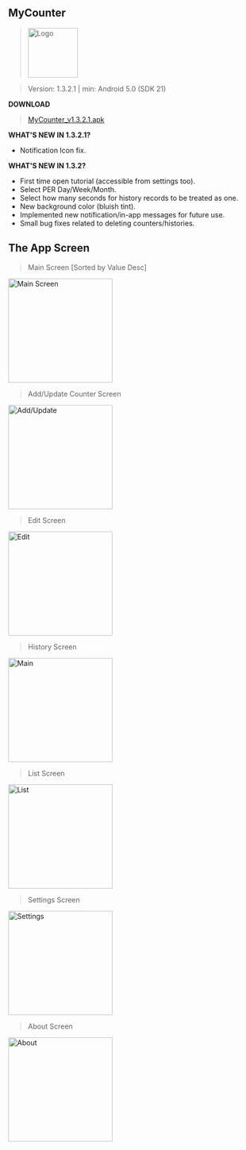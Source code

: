 MyCounter
------------
> <img  alt="Logo" src="Images/MyCounter.png" width="100" />

> Version: 1.3.2.1 | min: Android 5.0 (SDK 21)

**DOWNLOAD**
> [MyCounter_v1.3.2.1.apk](https://github.com/H4zh4n/MyCounter/raw/master/APK/MyCounter_v1.3.2.1.apk)

**WHAT'S NEW IN 1.3.2.1?**
+ Notification Icon fix.

**WHAT'S NEW IN 1.3.2?**
+ First time open tutorial (accessible from settings too).
+ Select PER Day/Week/Month.
+ Select how many seconds for history records to be treated as one.
+ New background color (bluish tint).
+ Implemented new notification/in-app messages for future use.
+ Small bug fixes related to deleting counters/histories.


The App Screen
----------------

> Main Screen [Sorted by Value Desc]
<img alt="Main Screen" src="Images/Main.jpg" width="210" />

> Add/Update Counter Screen
<img  alt="Add/Update" src="Images/Add-Update.jpg" width="210" />
      
> Edit Screen
<img  alt="Edit" src="Images/Edit.jpg" width="210" />
	
> History Screen
<img alt="Main" src="Images/History.jpg" width="210" />

> List Screen
<img  alt="List" src="Images/List.jpg" width="210"/>
       		
> Settings Screen
<img  alt="Settings" src="Images/Settings.jpg" width="210" /> 

> About Screen
<img  alt="About" src="Images/About.jpg" width="210" /> 
